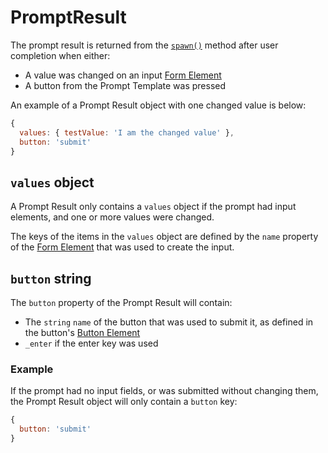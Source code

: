 # PromptResult
The prompt result is returned from the [`spawn()`](../prompt-manager/spawn.md) method after user completion when either:
- A value was changed on an input [Form Element](./form-element-objects/index.md)
- A button from the Prompt Template was pressed

An example of a Prompt Result object with one changed value is below:
```js
{
  values: { testValue: 'I am the changed value' },
  button: 'submit'
}
```

## `values` object
A Prompt Result only contains a `values` object if the prompt had input elements, and one or more values were changed.

The keys of the items in the `values` object are defined by the `name` property of the [Form Element](./form-element-objects/index.md) that was used to create the input.



## `button` string

The `button` property of the Prompt Result will contain:
- The `string` `name` of the button that was used to submit it, as defined in the button's [Button Element](./3_button-element-objects.md)
- `_enter` if the enter key was used

### Example
If the prompt had no input fields, or was submitted without changing them, the Prompt Result object will only contain a `button` key:

```js
{
  button: 'submit'
}
```